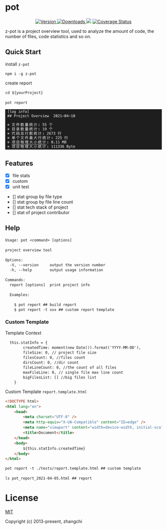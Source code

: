 # pot

<p align="center">
  <a href="https://npmjs.com/package/z-pot" title="Version">
    <img src="https://img.shields.io/npm/v/z-pot.svg" alt="Version">
  </a>
  <a href="https://npmjs.com/package/z-pot" title="Downloads">
    <img src="https://img.shields.io/npm/dm/z-pot.svg" alt="Downloads">
  </a>
  <a>
  <img src="https://travis-ci.com/fancylife/z-pot.svg?branch=master" />
  </a>  
  <a a href='https://coveralls.io/github/fancylife/z-pot?branch=master'><img src='https://coveralls.io/repos/github/fancylife/z-pot/badge.svg?branch=master' alt='Coverage Status' /></a>

</p>

z-pot is a project overview tool, used to analyze the amount of code, the number of files, code statistics and so on.

## Quick Start

install `z-pot`

```shell
npm i -g z-pot
```

create report

```shell
cd ${yourProject}

pot report
```

![pot-report](./assets/pot-report.png)

## Features

-   [x] file stats
-   [x] custom
-   [x] unit test
-   [] stat group by file type
-   [] stat group by file line count
-   [] stat tech stack of project
-   [] stat of project contributor

## Help

```shell
Usage: pot <command> [options]

project overview tool

Options:
  -V, --version     output the version number
  -h, --help        output usage information

Commands:
  report [options]  print project info

  Examples:

    $ pot report ## build report
    $ pot report -t xxx ## custom report template

```

### Custom Template

Template Context

```
  this.statInfo = {
        createdTime: moment(new Date()).format('YYYY-MM-DD'),
        fileSize: 0, // project file size
        filesCount: 0, //files count
        dirsCount: 0, //dir count
        fileLineCount: 0, //the count of all files
        maxFileLine: 0, // single file max line count
        bigFilesList: [] //big files list
    }
```

Custom Template `report.template.html`

```html
<!DOCTYPE html>
<html lang="en">
    <head>
        <meta charset="UTF-8" />
        <meta http-equiv="X-UA-Compatible" content="IE=edge" />
        <meta name="viewport" content="width=device-width, initial-scale=1.0" />
        <title>Document</title>
    </head>
    <body>
        ${this.statInfo.createdTime}
    </body>
</html>
```

```shell
pot report -t ./tests/report.template.html ## custom template

ls pot_report_2021-04-05.html ## report
```

# License

[MIT](https://opensource.org/licenses/MIT)

Copyright (c) 2013-present, zhangchi
